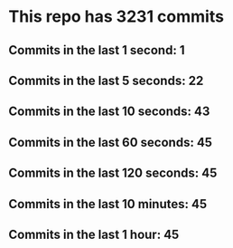 # This repo has 3231 commits

## Commits in the last 1 second: 1
## Commits in the last 5 seconds: 22
## Commits in the last 10 seconds: 43
## Commits in the last 60 seconds: 45
## Commits in the last 120 seconds: 45
## Commits in the last 10 minutes: 45
## Commits in the last 1 hour: 45
